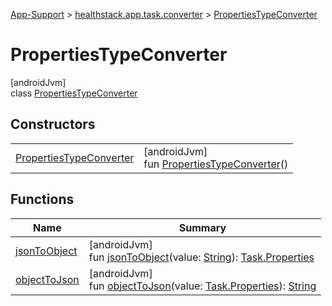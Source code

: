 
[App-Support](../../../index.html) > [healthstack.app.task.converter](../index.html) > [PropertiesTypeConverter](index.html)



# PropertiesTypeConverter



[androidJvm]\
class [PropertiesTypeConverter](index.html)



## Constructors


| | |
|---|---|
| [PropertiesTypeConverter](-properties-type-converter.html) | [androidJvm]<br>fun [PropertiesTypeConverter](-properties-type-converter.html)() |


## Functions


| Name | Summary |
|---|---|
| [jsonToObject](json-to-object.html) | [androidJvm]<br>fun [jsonToObject](json-to-object.html)(value: [String](https://kotlinlang.org/api/latest/jvm/stdlib/kotlin/-string/index.html)): [Task.Properties](../../healthstack.app.task.entity/-task/-properties/index.html) |
| [objectToJson](object-to-json.html) | [androidJvm]<br>fun [objectToJson](object-to-json.html)(value: [Task.Properties](../../healthstack.app.task.entity/-task/-properties/index.html)): [String](https://kotlinlang.org/api/latest/jvm/stdlib/kotlin/-string/index.html) |

